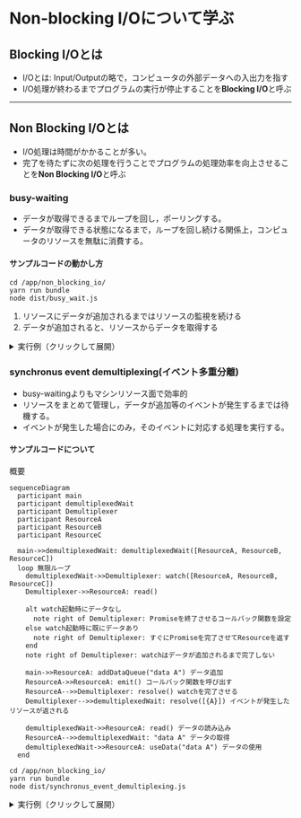 # Non-blocking I/Oについて学ぶ

## Blocking I/Oとは

- I/Oとは: Input/Outputの略で，コンピュータの外部データへの入出力を指す
- I/O処理が終わるまでプログラムの実行が停止することを**Blocking I/O**と呼ぶ

---

## Non Blocking I/Oとは

- I/O処理は時間がかかることが多い。
- 完了を待たずに次の処理を行うことでプログラムの処理効率を向上させることを**Non Blocking I/O**と呼ぶ

### busy-waiting

- データが取得できるまでループを回し，ポーリングする。
- データが取得できる状態になるまで，ループを回し続ける関係上，コンピュータのリソースを無駄に消費する。

#### サンプルコードの動かし方

```shell
cd /app/non_blocking_io/
yarn run bundle
node dist/busy_wait.js
```

1. リソースにデータが追加されるまではリソースの監視を続ける
2. データが追加されると、リソースからデータを取得する

<details>
<summary>実行例（クリックして展開）</summary>

```shell
# 実行例
node dist/busy_wait.js
----- Start watching socketA -----
----- Start watching socketB -----
----- Start watching socketC -----
Waiting for data on socketA)...
Waiting for data on socketB)...
Waiting for data on socketC)...
Waiting for data on socketA)...
Waiting for data on socketB)...
Waiting for data on socketC)...
Adding data to socketA: sample data A
Waiting for data on socketA)...
Waiting for data on socketB)...
Waiting for data on socketC)...
Waiting for data on socketA)...
Waiting for data on socketB)...
Waiting for data on socketC)...
Waiting for data on socketA)...
Waiting for data on socketB)...
Waiting for data on socketC)...
Adding data to socketB: sample data B
Data received on socketA!
use sample data A
Waiting for data on socketB)...
Waiting for data on socketC)...
Waiting for data on socketA)...
Waiting for data on socketB)...
Waiting for data on socketC)...
Waiting for data on socketA)...
Waiting for data on socketB)...
Waiting for data on socketC)...
Waiting for data on socketA)...
Data received on socketB!
use sample data B
Waiting for data on socketC)...
Waiting for data on socketA)...
^C
```

</details>

### synchronus event demultiplexing(イベント多重分離)

- busy-waitingよりもマシンリソース面で効率的
- リソースをまとめて管理し，データが追加等のイベントが発生するまでは待機する。
- イベントが発生した場合にのみ，そのイベントに対応する処理を実行する。

#### サンプルコードについて

概要

```mermaid
sequenceDiagram
  participant main
  participant demultiplexedWait
  participant Demultiplexer
  participant ResourceA
  participant ResourceB
  participant ResourceC

  main->>demultiplexedWait: demultiplexedWait([ResourceA, ResourceB, ResourceC])
  loop 無限ループ
    demultiplexedWait->>Demultiplexer: watch([ResourceA, ResourceB, ResourceC])
    Demultiplexer->>ResourceA: read()

    alt watch起動時にデータなし
      note right of Demultiplexer: Promiseを終了させるコールバック関数を設定
    else watch起動時に既にデータあり
      note right of Demultiplexer: すぐにPromiseを完了させてResourceを返す
    end
    note right of Demultiplexer: watchはデータが追加されるまで完了しない

    main->>ResourceA: addDataQueue("data A") データ追加
    ResourceA->>ResourceA: emit() コールバック関数を呼び出す
    ResourceA-->>Demultiplexer: resolve() watchを完了させる
    Demultiplexer-->>demultiplexedWait: resolve([{A}]) イベントが発生したリソースが返される

    demultiplexedWait->>ResourceA: read() データの読み込み
    ResourceA-->>demultiplexedWait: "data A" データの取得
    demultiplexedWait->>ResourceA: useData("data A") データの使用
  end
```

```shell
cd /app/non_blocking_io/
yarn run bundle
node dist/synchronus_event_demultiplexing.js
```
<details>
<summary>実行例（クリックして展開）</summary>
```
# 動作説明のため#でコメントを追記しています。実際のコードを実行しても表示されません。
Waiting for events...
Watching resource: socketA
Watching resource: socketB
Watching resource: socketC
# すべてのResourceにコールバック関数を設定し，イベントの発生を待つ

# データ追加イベント発生
Trying to Add data to socketA: sample data A
Trying to Add data to socketB: sample data B

# watch()が完了する
watch() returned with events: 1
Event detected from socketA
Data received on socketA!
use sample data A
Waiting for events...
Watching resource: socketA
Watching resource: socketB
Watching resource: socketC

# データ追加イベント発生(以下略)
watch() returned with events: 1
Event detected from socketB
Data received on socketB!
use sample data B
Waiting for events...
Watching resource: socketA
Watching resource: socketB
Watching resource: socketC
```
</details>

---

## リアクタパターン

```mermaid
graph LR
    subgraph app [Application]
        direction LR
        req["Request I/O"]
        exec["Execute Handler"]
    end

    subgraph ed [Event Demultiplexer]
        direction TB
        r1["Resource | Operation | Handler"]
    end

    subgraph eq [Event Queue]
        direction TB
        e1["Event | Handler"]
    end

    el((Event Loop))

    %% Connections
    req -->|1 I/O要求 + 完了時に呼び出すハンドラを指定| ed
    ed -->|2 イベント生成し，届いたI/O要求をイベントキューに| eq
    el -->|3 いずれかのイベントの準備できるまで待機| eq
    el -->|4 イベントの準備ができたのでハンドラを実行| exec
    exec -.->|5 ハンドラが終了したので次のイベントを処理する| el
    el -->|6 すべてのイベントが終了したらデマルチプレクサにイベントが追加されるまで待ち。| ed
```
